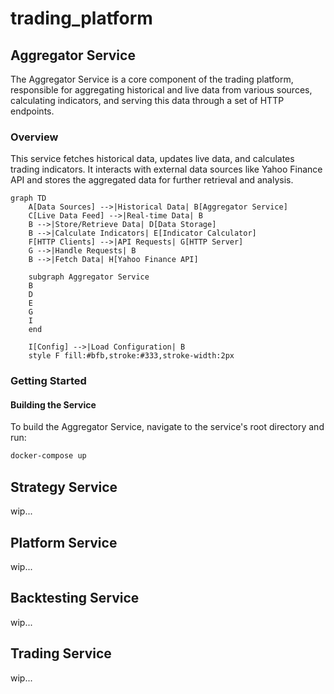 # trading_platform

## Aggregator Service

The Aggregator Service is a core component of the trading platform, responsible for aggregating historical and live data from various sources, calculating indicators, and serving this data through a set of HTTP endpoints.

### Overview

This service fetches historical data, updates live data, and calculates trading indicators. It interacts with external data sources like Yahoo Finance API and stores the aggregated data for further retrieval and analysis.

```mermaid
graph TD
    A[Data Sources] -->|Historical Data| B[Aggregator Service]
    C[Live Data Feed] -->|Real-time Data| B
    B -->|Store/Retrieve Data| D[Data Storage]
    B -->|Calculate Indicators| E[Indicator Calculator]
    F[HTTP Clients] -->|API Requests| G[HTTP Server]
    G -->|Handle Requests| B
    B -->|Fetch Data| H[Yahoo Finance API]
    
    subgraph Aggregator Service
    B
    D
    E
    G
    I
    end
    
    I[Config] -->|Load Configuration| B
    style F fill:#bfb,stroke:#333,stroke-width:2px

```

### Getting Started

#### Building the Service

To build the Aggregator Service, navigate to the service's root directory and run:

```sh
docker-compose up
```

## Strategy Service

wip...

## Platform Service

wip...

## Backtesting Service

wip...

## Trading Service

wip...
